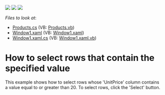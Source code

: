 <!-- default badges list -->
![](https://img.shields.io/endpoint?url=https://codecentral.devexpress.com/api/v1/VersionRange/128652847/10.1.4%2B)
[![](https://img.shields.io/badge/Open_in_DevExpress_Support_Center-FF7200?style=flat-square&logo=DevExpress&logoColor=white)](https://supportcenter.devexpress.com/ticket/details/E1920)
[![](https://img.shields.io/badge/📖_How_to_use_DevExpress_Examples-e9f6fc?style=flat-square)](https://docs.devexpress.com/GeneralInformation/403183)
<!-- default badges end -->
<!-- default file list -->
*Files to look at*:

* [Products.cs](./CS/DXGrid_SelectRows/Products.cs) (VB: [Products.vb](./VB/DXGrid_SelectRows/Products.vb))
* [Window1.xaml](./CS/DXGrid_SelectRows/Window1.xaml) (VB: [Window1.xaml](./VB/DXGrid_SelectRows/Window1.xaml))
* [Window1.xaml.cs](./CS/DXGrid_SelectRows/Window1.xaml.cs) (VB: [Window1.xaml.vb](./VB/DXGrid_SelectRows/Window1.xaml.vb))
<!-- default file list end -->
# How to select rows that contain the specified value


<p>This example shows how to select rows whose 'UnitPrice' column contains a value equal to or greater than 20. To select rows, click the 'Select' button.</p>

<br/>


